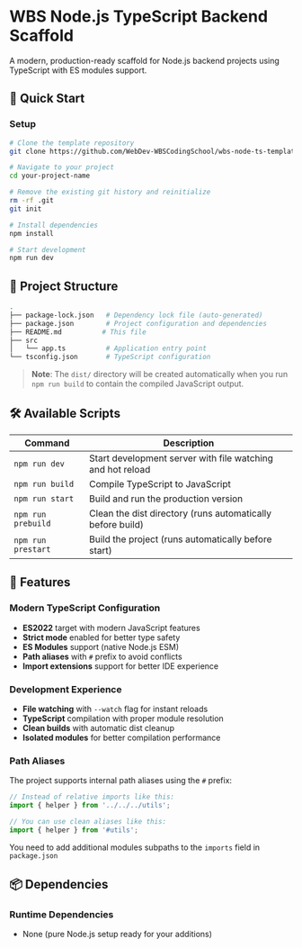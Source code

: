 # WBS Node.js TypeScript Backend Scaffold

A modern, production-ready scaffold for Node.js backend projects using TypeScript with ES modules support.

## 🚀 Quick Start

### Setup

```bash
# Clone the template repository
git clone https://github.com/WebDev-WBSCodingSchool/wbs-node-ts-template.git your-project-name

# Navigate to your project
cd your-project-name

# Remove the existing git history and reinitialize
rm -rf .git
git init

# Install dependencies
npm install

# Start development
npm run dev
```

## 📁 Project Structure

```bash
.
├── package-lock.json   # Dependency lock file (auto-generated)
├── package.json        # Project configuration and dependencies
├── README.md          # This file
├── src
│   └── app.ts          # Application entry point
└── tsconfig.json       # TypeScript configuration
```

> **Note**: The `dist/` directory will be created automatically when you run `npm run build` to contain the compiled JavaScript output.

## 🛠 Available Scripts

| Command            | Description                                                |
| ------------------ | ---------------------------------------------------------- |
| `npm run dev`      | Start development server with file watching and hot reload |
| `npm run build`    | Compile TypeScript to JavaScript                           |
| `npm run start`    | Build and run the production version                       |
| `npm run prebuild` | Clean the dist directory (runs automatically before build) |
| `npm run prestart` | Build the project (runs automatically before start)        |

## 🔧 Features

### Modern TypeScript Configuration

- **ES2022** target with modern JavaScript features
- **Strict mode** enabled for better type safety
- **ES Modules** support (native Node.js ESM)
- **Path aliases** with `#` prefix to avoid conflicts
- **Import extensions** support for better IDE experience

### Development Experience

- **File watching** with `--watch` flag for instant reloads
- **TypeScript** compilation with proper module resolution
- **Clean builds** with automatic dist cleanup
- **Isolated modules** for better compilation performance

### Path Aliases

The project supports internal path aliases using the `#` prefix:

```typescript
// Instead of relative imports like this:
import { helper } from '../../../utils';

// You can use clean aliases like this:
import { helper } from '#utils';
```

You need to add additional modules subpaths to the `imports` field in `package.json`

## 📦 Dependencies

### Runtime Dependencies

- None (pure Node.js setup ready for your additions)
